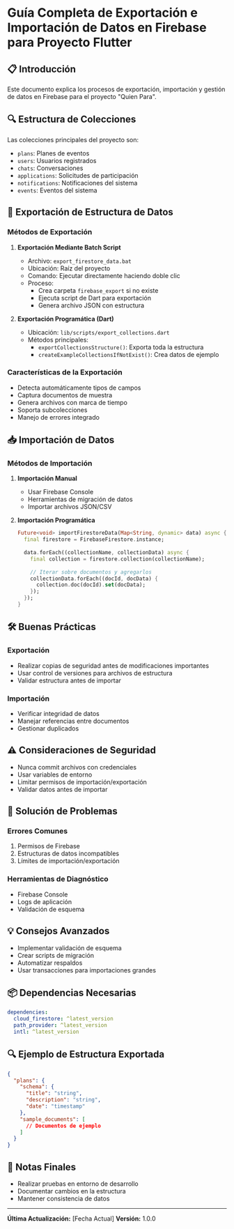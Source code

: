# Guía Completa de Exportación e Importación de Datos en Firebase para Proyecto Flutter

## 📋 Introducción

Este documento explica los procesos de exportación, importación y gestión de datos en Firebase para el proyecto "Quien Para".

## 🔍 Estructura de Colecciones

Las colecciones principales del proyecto son:
- `plans`: Planes de eventos
- `users`: Usuarios registrados
- `chats`: Conversaciones
- `applications`: Solicitudes de participación
- `notifications`: Notificaciones del sistema
- `events`: Eventos del sistema

## 🚀 Exportación de Estructura de Datos

### Métodos de Exportación

1. **Exportación Mediante Batch Script**
   - Archivo: `export_firestore_data.bat`
   - Ubicación: Raíz del proyecto
   - Comando: Ejecutar directamente haciendo doble clic
   - Proceso:
     * Crea carpeta `firebase_export` si no existe
     * Ejecuta script de Dart para exportación
     * Genera archivo JSON con estructura

2. **Exportación Programática (Dart)**
   - Ubicación: `lib/scripts/export_collections.dart`
   - Métodos principales:
     * `exportCollectionsStructure()`: Exporta toda la estructura
     * `createExampleCollectionsIfNotExist()`: Crea datos de ejemplo

### Características de la Exportación

- Detecta automáticamente tipos de campos
- Captura documentos de muestra
- Genera archivos con marca de tiempo
- Soporta subcolecciones
- Manejo de errores integrado

## 📥 Importación de Datos

### Métodos de Importación

1. **Importación Manual**
   - Usar Firebase Console
   - Herramientas de migración de datos
   - Importar archivos JSON/CSV

2. **Importación Programática**
   ```dart
   Future<void> importFirestoreData(Map<String, dynamic> data) async {
     final firestore = FirebaseFirestore.instance;
     
     data.forEach((collectionName, collectionData) async {
       final collection = firestore.collection(collectionName);
       
       // Iterar sobre documentos y agregarlos
       collectionData.forEach((docId, docData) {
         collection.doc(docId).set(docData);
       });
     });
   }
   ```

## 🛠️ Buenas Prácticas

### Exportación
- Realizar copias de seguridad antes de modificaciones importantes
- Usar control de versiones para archivos de estructura
- Validar estructura antes de importar

### Importación
- Verificar integridad de datos
- Manejar referencias entre documentos
- Gestionar duplicados

## ⚠️ Consideraciones de Seguridad

- Nunca commit archivos con credenciales
- Usar variables de entorno
- Limitar permisos de importación/exportación
- Validar datos antes de importar

## 🔧 Solución de Problemas

### Errores Comunes
1. Permisos de Firebase
2. Estructuras de datos incompatibles
3. Límites de importación/exportación

### Herramientas de Diagnóstico
- Firebase Console
- Logs de aplicación
- Validación de esquema

## 💡 Consejos Avanzados

- Implementar validación de esquema
- Crear scripts de migración
- Automatizar respaldos
- Usar transacciones para importaciones grandes

## 📦 Dependencias Necesarias

```yaml
dependencies:
  cloud_firestore: ^latest_version
  path_provider: ^latest_version
  intl: ^latest_version
```

## 🔍 Ejemplo de Estructura Exportada

```json
{
  "plans": {
    "schema": {
      "title": "string",
      "description": "string",
      "date": "timestamp"
    },
    "sample_documents": [
      // Documentos de ejemplo
    ]
  }
}
```

## 🚨 Notas Finales

- Realizar pruebas en entorno de desarrollo
- Documentar cambios en la estructura
- Mantener consistencia de datos

---

**Última Actualización:** [Fecha Actual]
**Versión:** 1.0.0
